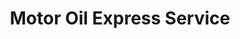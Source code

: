 ---
title: "Motor Oil Express Service"
url: /barrios-unidos/motor-oil-express-service/
shop: reparación de automóviles
---
